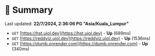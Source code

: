 # 📖 Summary
Last updated: **22/7/2024, 2:36:06 PG "Asia/Kuala_Lumpur"**

- `GET` [https://hst.ujol.dev](https://hst.ujol.dev) - **Up** (689ms)
- `GET` [https://reddviz.ujol.dev](https://reddviz.ujol.dev) - **Up** (1536ms)
- `GET` [https://dumb.onrender.com](https://dumb.onrender.com) - **Up** (340ms)
